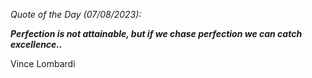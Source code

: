 *Quote of the Day (07/08/2023):*

_**Perfection is not attainable, but if we chase perfection we can catch excellence..**_

Vince Lombardi